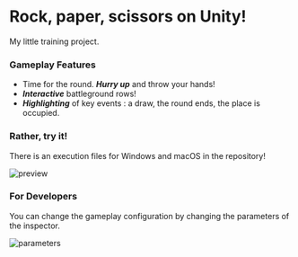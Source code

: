# Rock, paper, scissors on Unity!
My little training project.

### Gameplay Features
- Time for the round. ***Hurry up*** and throw your hands!
- ***Interactive*** battleground rows!
- ***Highlighting*** of key events : a draw, the round ends, the place is occupied.

### Rather, try it!
There is an execution files for Windows and macOS in the repository!

![preview](https://user-images.githubusercontent.com/81878781/124361785-85bdff00-dc39-11eb-8f5c-dad0bd4f0543.png)

### For Developers
You can change the gameplay configuration by changing the parameters of the inspector.

![parameters](https://user-images.githubusercontent.com/81878781/124362204-3af1b680-dc3c-11eb-8873-f3850e1ea998.png)
